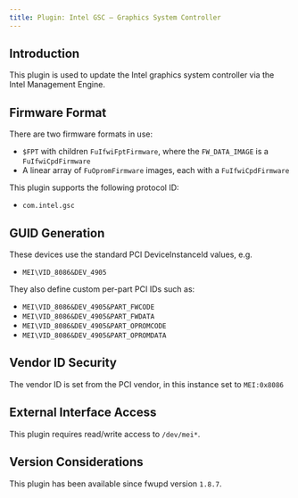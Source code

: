 ```yaml
---
title: Plugin: Intel GSC — Graphics System Controller
---
```


## Introduction

This plugin is used to update the Intel graphics system controller via the Intel Management Engine.

## Firmware Format

There are two firmware formats in use:

* `$FPT` with children `FuIfwiFptFirmware`, where the `FW_DATA_IMAGE` is a `FuIfwiCpdFirmware`
* A linear array of `FuOpromFirmware` images, each with a `FuIfwiCpdFirmware`

This plugin supports the following protocol ID:

* `com.intel.gsc`

## GUID Generation

These devices use the standard PCI DeviceInstanceId values, e.g.

* `MEI\VID_8086&DEV_4905`

They also define custom per-part PCI IDs such as:

* `MEI\VID_8086&DEV_4905&PART_FWCODE`
* `MEI\VID_8086&DEV_4905&PART_FWDATA`
* `MEI\VID_8086&DEV_4905&PART_OPROMCODE`
* `MEI\VID_8086&DEV_4905&PART_OPROMDATA`

## Vendor ID Security

The vendor ID is set from the PCI vendor, in this instance set to `MEI:0x8086`

## External Interface Access

This plugin requires read/write access to `/dev/mei*`.

## Version Considerations

This plugin has been available since fwupd version `1.8.7`.
